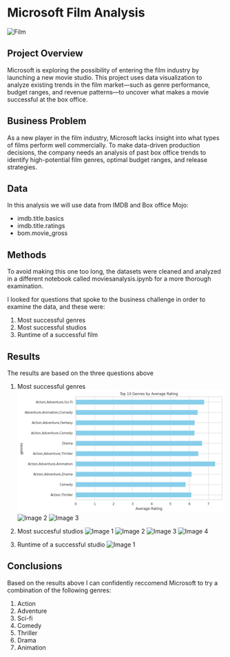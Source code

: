 
# Microsoft Film Analysis
![Film](../OneDrive/Documents/download.jpeg)
## Project Overview
Microsoft is exploring the possibility of entering the film industry by launching a new movie studio. This project uses data visualization to analyze existing trends in the film market—such as genre performance, budget ranges, and revenue patterns—to uncover what makes a movie successful at the box office.
## Business Problem
As a new player in the film industry, Microsoft lacks insight into what types of films perform well commercially. To make data-driven production decisions, the company needs an analysis of past box office trends to identify high-potential film genres, optimal budget ranges, and release strategies.
## Data
In this analysis we will use data from IMDB and Box office Mojo:
* imdb.title.basics
* imdb.title.ratings
* bom.movie_gross
## Methods
To avoid making this one too long, the datasets were cleaned and analyzed in a different notebook called moviesanalysis.ipynb for a more thorough examination.

I looked for questions that spoke to the business challenge in order to examine the data, and these were:
1. Most successful genres
2. Most successful studios
3. Runtime of a successful film
## Results
The results are based on the three questions above
1. Most successful genres
![Image 1](https://github.com/Anthony-M-63/Microsoft-Project1/blob/f39f784a6048243d59ee3a9b1498249338aca722/1.png)
![Image 2](../OneDrive/Documents/Images/2.png)
![Image 3](../OneDrive/Documents/Images/3.png)

3. Most succesful studios
![Image 1](../OneDrive/Documents/Images/4.png)
![Image 2](../OneDrive/Documents/Images/5.png)
![Image 3](../OneDrive/Documents/Images/6.png)
![Image 4](../OneDrive/Documents/Images/7.png)
4. Runtime of a successful studio
![Image 1](../OneDrive/Documents/Images/9.png)

## Conclusions
Based on the results above I can confidently reccomend Microsoft to try a combination of the following genres:
1. Action
2. Adventure
3. Sci-fi
4. Comedy
5. Thriller
6. Drama
7. Animation

